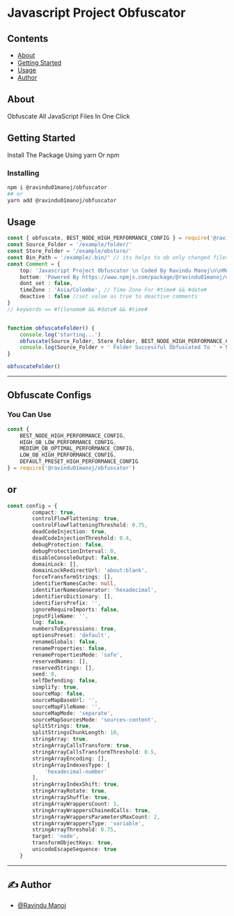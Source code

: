 # Javascript  Project Obfuscator

## Contents

- [About](#about)
- [Getting Started](#getting_started)
- [Usage](#usage)
- [Author](#author)

## About <a name = "about"></a>

Obfuscate All JavaScript Files In One Click

## Getting Started <a name = "getting_started"></a>

Install The Package Using yarn Or npm

### Installing

```sh
npm i @ravindu01manoj/obfuscator
## or
yarn add @ravindu01manoj/obfuscator
```

## Usage <a name = "usage"></a>

```ts
const { obfuscate, BEST_NODE_HIGH_PERFORMANCE_CONFIG } = require('@ravindu01manoj/obfuscator')
const Source_Folder = '/example/folder/'
const Store_Folder = '/example/obstore/'
const Bin_Path = '/example/.bin/' // its helps to ob only changed files
const Comment = {
	top: 'Javascript Project Obfuscator \n Coded By Ravindu Manoj\n\nModified File : #filename#\nModified Date : #date#\nModified Time : #time#',
	bottom: 'Powered By https://www.npmjs.com/package/@ravindu01manoj/obfuscator',
	dont_set : false,
	timeZone : 'Asia/Colombo', // Time Zone For #time# && #date#
	deactive : false //set value as true to deactive comments 
}
// keywords == #filename# && #date# && #time# 


function obfuscateFolder() {
	console.log('starting...')
	obfuscate(Source_Folder, Store_Folder, BEST_NODE_HIGH_PERFORMANCE_CONFIG, Comment, Bin_Path)
	console.log(Source_Folder + ' Folder Successful Obfuscated To ' + Store_Folder)
}

obfuscateFolder()

```

***

## Obfuscate Configs 

### You Can Use
```ts
const {
	BEST_NODE_HIGH_PERFORMANCE_CONFIG,
	HIGH_OB_LOW_PERFORMANCE_CONFIG,
	MEDIUM_OB_OPTIMAL_PERFORMANCE_CONFIG,
	LOW_OB_HIGH_PERFORMANCE_CONFIG,
	DEFAULT_PRESET_HIGH_PERFORMANCE_CONFIG
} = require('@ravindu01manoj/obfuscator')

```
## or

```ts
const config = {
		compact: true,
		controlFlowFlattening: true,
		controlFlowFlatteningThreshold: 0.75,
		deadCodeInjection: true,
		deadCodeInjectionThreshold: 0.4,
		debugProtection: false,
		debugProtectionInterval: 0,
		disableConsoleOutput: false,
		domainLock: [],
		domainLockRedirectUrl: 'about:blank',
		forceTransformStrings: [],
		identifierNamesCache: null,
		identifierNamesGenerator: 'hexadecimal',
		identifiersDictionary: [],
		identifiersPrefix: '',
		ignoreRequireImports: false,
		inputFileName: '',
		log: false,
		numbersToExpressions: true,
		optionsPreset: 'default',
		renameGlobals: false,
		renameProperties: false,
		renamePropertiesMode: 'safe',
		reservedNames: [],
		reservedStrings: [],
		seed: 0,
		selfDefending: false,
		simplify: true,
		sourceMap: false,
		sourceMapBaseUrl: '',
		sourceMapFileName: '',
		sourceMapMode: 'separate',
		sourceMapSourcesMode: 'sources-content',
		splitStrings: true,
		splitStringsChunkLength: 10,
		stringArray: true,
		stringArrayCallsTransform: true,
		stringArrayCallsTransformThreshold: 0.5,
		stringArrayEncoding: [],
		stringArrayIndexesType: [
			'hexadecimal-number'
		],
		stringArrayIndexShift: true,
		stringArrayRotate: true,
		stringArrayShuffle: true,
		stringArrayWrappersCount: 1,
		stringArrayWrappersChainedCalls: true,
		stringArrayWrappersParametersMaxCount: 2,
		stringArrayWrappersType: 'variable',
		stringArrayThreshold: 0.75,
		target: 'node',
		transformObjectKeys: true,
		unicodeEscapeSequence: true
	}

```

***
## ✍️ Author <a name = "author"></a>

- [@Ravindu Manoj](https://github.com/ravindu01manoj)